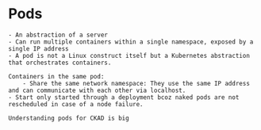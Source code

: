 # Pods
    - An abstraction of a server
    - Can run multiple containers within a single namespace, exposed by a single IP address
    - A pod is not a Linux construct itself but a Kubernetes abstraction that orchestrates containers.

    Containers in the same pod:
        - Share the same network namespace: They use the same IP address and can communicate with each other via localhost.
    - Start only started through a deployment bcoz naked pods are not rescheduled in case of a node failure.
    
    Understanding pods for CKAD is big
